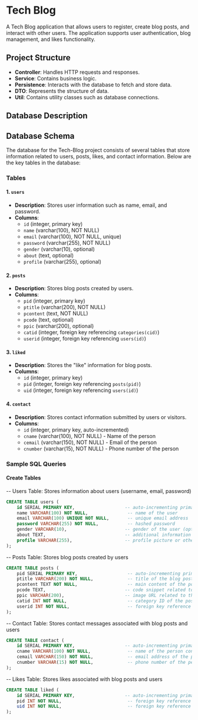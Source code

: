 # Tech Blog

A Tech Blog application that allows users to register, create blog posts, and interact with other users. The application supports user authentication, blog management, and likes functionality.

## Project Structure

- **Controller**: Handles HTTP requests and responses.
- **Service**: Contains business logic.
- **Persistence**: Interacts with the database to fetch and store data.
- **DTO**: Represents the structure of data.
- **Util**: Contains utility classes such as database connections.

## Database Description

## Database Schema

The database for the Tech-Blog project consists of several tables that store information related to users, posts, likes, and contact information. Below are the key tables in the database:

### Tables

#### 1. `users`

- **Description**: Stores user information such as name, email, and password.
- **Columns**:
  - `id` (integer, primary key)
  - `name` (varchar(100), NOT NULL)
  - `email` (varchar(100), NOT NULL, unique)
  - `password` (varchar(255), NOT NULL)
  - `gender` (varchar(10), optional)
  - `about` (text, optional)
  - `profile` (varchar(255), optional)
  
#### 2. `posts`

- **Description**: Stores blog posts created by users.
- **Columns**:
  - `pid` (integer, primary key)
  - `ptitle` (varchar(200), NOT NULL)
  - `pcontent` (text, NOT NULL)
  - `pcode` (text, optional)
  - `ppic` (varchar(200), optional)
  - `catid` (integer, foreign key referencing `categories(cid)`)
  - `userid` (integer, foreign key referencing `users(id)`)
  
#### 3. `liked`

- **Description**: Stores the "like" information for blog posts.
- **Columns**:
  - `id` (integer, primary key)
  - `pid` (integer, foreign key referencing `posts(pid)`)
  - `uid` (integer, foreign key referencing `users(id)`)

#### 4. `contact`

- **Description**: Stores contact information submitted by users or visitors.
- **Columns**:
  - `id` (integer, primary key, auto-incremented)
  - `cname` (varchar(100), NOT NULL) - Name of the person
  - `cemail` (varchar(150), NOT NULL) - Email of the person
  - `cnumber` (varchar(15), NOT NULL) - Phone number of the person

### Sample SQL Queries

#### Create Tables

-- Users Table: Stores information about users (username, email, password)
```sql
CREATE TABLE users (
    id SERIAL PRIMARY KEY,                   -- auto-incrementing primary key
    name VARCHAR(100) NOT NULL,               -- name of the user
    email VARCHAR(100) UNIQUE NOT NULL,       -- unique email address
    password VARCHAR(255) NOT NULL,           -- hashed password
    gender VARCHAR(10),                      -- gender of the user (optional)
    about TEXT,                              -- additional information about the user (optional)
    profile VARCHAR(255),                    -- profile picture or other related data (optional)
);
```

-- Posts Table: Stores blog posts created by users
```sql
CREATE TABLE posts (
    pid SERIAL PRIMARY KEY,                   -- auto-incrementing primary key
    ptitle VARCHAR(200) NOT NULL,             -- title of the blog post
    pcontent TEXT NOT NULL,                   -- main content of the post
    pcode TEXT,                              -- code snippet related to the post (optional)
    ppic VARCHAR(200),                       -- image URL related to the post (optional)
    catid INT NOT NULL,                       -- category ID of the post
    userid INT NOT NULL,                      -- foreign key reference to the users table
);
```

-- Contact Table: Stores contact messages associated with blog posts and users
```sql
CREATE TABLE contact (
    id SERIAL PRIMARY KEY,                   -- auto-incrementing primary key
    cname VARCHAR(100) NOT NULL,              -- name of the person contacting
    cemail VARCHAR(150) NOT NULL,             -- email address of the person contacting
    cnumber VARCHAR(15) NOT NULL,             -- phone number of the person contacting
);
```

-- Likes Table: Stores likes associated with blog posts and users
```sql
CREATE TABLE liked (
    id SERIAL PRIMARY KEY,                   -- auto-incrementing primary key
    pid INT NOT NULL,                         -- foreign key reference to the posts table
    uid INT NOT NULL,                         -- foreign key reference to the users table
);
```
